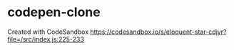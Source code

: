 # codepen-clone

Created with CodeSandbox
https://codesandbox.io/s/eloquent-star-cdjyr?file=/src/index.js:225-233
